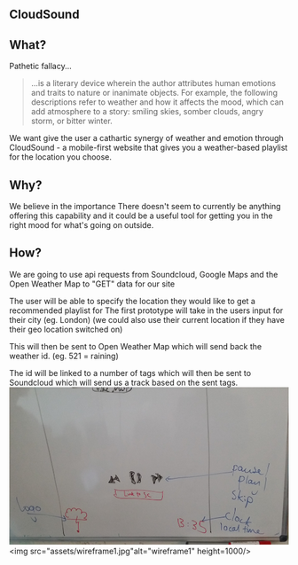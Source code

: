 ## CloudSound

## What?

Pathetic fallacy... 

>...is a literary device wherein the author attributes human emotions and traits to nature or inanimate objects. For example, the following descriptions refer to weather and how it affects the mood, which can add atmosphere to a story: smiling skies, somber clouds, angry storm, or bitter winter.

We want give the user a cathartic synergy of weather and emotion through CloudSound - a mobile-first website that gives you a weather-based playlist for the location you choose.

## Why?

We believe in the importance
There doesn't seem to currently be anything offering this capability and it could be a useful tool for getting you in the right mood for what's going on outside.

## How?

We are going to use api requests from Soundcloud, Google Maps and the Open Weather Map to "GET" data for our site

The user will be able to specify the location they would like to get a recommended playlist for
The first prototype will take in the users input for their city (eg. London)
(we could also use their current location if they have their geo location switched on)

This will then be sent to Open Weather Map which will send back the weather id. (eg. 521 = raining)

The id will be linked to a number of tags which will then be sent to Soundcloud which will send us a track based on the sent tags.
![wireframe](assets/wireframe.jpg)
<img src="assets/wireframe1.jpg"alt="wireframe1" height=1000/>
